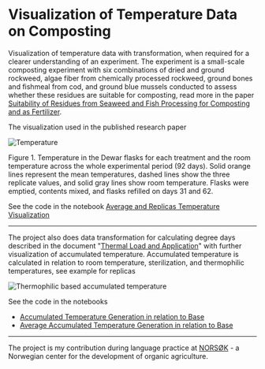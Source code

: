 # Visualization of Temperature Data on Composting
Visualization of temperature data with transformation, when required for a clearer understanding of an experiment. The experiment is a small-scale composting experiment with six combinations of dried and ground rockweed, algae fiber from chemically processed rockweed, ground bones and fishmeal from cod, and ground blue mussels conducted to assess whether these residues are suitable for composting, read more in the paper  [Suitability of Residues from Seaweed and Fish Processing for Composting and as Fertilizer](https://www.mdpi.com/2071-1050/16/16/7190). 

The visualization used in the published research paper

![Temperature](https://www.mdpi.com/sustainability/sustainability-16-07190/article_deploy/html/images/sustainability-16-07190-g001-550.jpg)

Figure 1. Temperature in the Dewar flasks for each treatment and the room temperature across the whole experimental period (92 days). Solid orange lines represent the mean temperatures, dashed lines show the three replicate values, and solid gray lines show room temperature. Flasks were emptied, contents mixed, and flasks refilled on days 31 and 62.

See the code in the notebook [Average and Replicas Temperature Visualization](https://github.com/OlenaBugaiova/visualization-of-temperature-data-on-composting/blob/main/code/Average%20and%20Replicas%20Temperature%20Visualization.ipynb)

---

The project also does data transformation for calculating degree days described in the document "[Thermal Load and Application](https://github.com/OlenaBugaiova/visualization-of-temperature-data-on-composting/blob/main/articles/Thermal%20Load%20and%20Application.pdf)" with further visualization of accumulated temperature. Accumulated temperature is calculated in relation to room temperature, sterilization, and thermophilic temperatures, see example for replicas

![Thermophilic based accumulated temperature](https://github.com/OlenaBugaiova/visualization-of-temperature-data-on-composting/blob/main/visualizations/Accumulated%20Temperature%20Generation%20in%20relation%20to%20Base/Thermophilic%20based%20Accumulated%20Temperature%20with%20Mean.png)

See the code in the notebooks 
- [Accumulated Temperature Generation in relation to Base](https://github.com/OlenaBugaiova/visualization-of-temperature-data-on-composting/blob/main/code/Accumulated%20Temperature%20Generation%20in%20relation%20to%20Base.ipynb)
- [Average Accumulated Temperature Generation in relation to Base](https://github.com/OlenaBugaiova/visualization-of-temperature-data-on-composting/blob/main/code/Average%20Accumulated%20Temperature%20Generation%20in%20relation%20to%20Base.ipynb) 

---
The project is my contribution during language practice at [NORSØK](https://www.norsok.no/en/about-norsok) - a Norwegian center for the development of organic agriculture.
